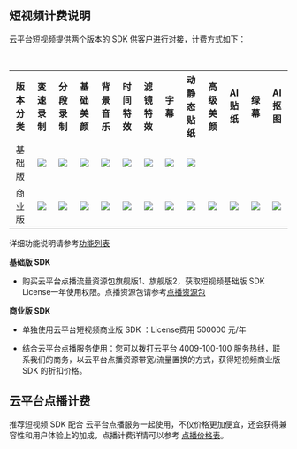 <style> table td { height: 35px; text-align:center; vertical-align:middle; } .markdown-text-box img { border: 0; max-width: 100%; height: auto; box-sizing: content-box; box-shadow: 0 0 0px #ccc; margin: 0px 0; } </style>
## 短视频计费说明

云平台短视频提供两个版本的 SDK 供客户进行对接，计费方式如下：

<table>
  <tr align="center">
	  <th width="100px">版本分类</th>
    <th width="90px">变速录制</th>
		<th width="90px">分段录制</th>
    <th width="90px">基础美颜</th>
		<th width="90px">背景音乐</th>
		<th width="90px">时间特效</th>
	  <th width="90px">滤镜特效</th>
	  <th width="90px">字幕</th>
    <th width="100px">动静态贴纸</th>
	  <th width="90px">高级美颜</th>
	  <th width="90px">AI贴纸</th>
    <th width="90px">绿幕</th>
		<th width="90px">AI抠图</th>
  </tr>
  <tr align="center">
	  <td> 基础版 </td>
	  <td><img src="http://imgcache.tce.fsphere.cn/image/mc.qcloudimg.com/static/img/a9bdba876321beb3c0ad270e67d41743/image.png"/></td>
          <td><img src="http://imgcache.tce.fsphere.cn/image/mc.qcloudimg.com/static/img/a9bdba876321beb3c0ad270e67d41743/image.png"/></td>
          <td><img src="http://imgcache.tce.fsphere.cn/image/mc.qcloudimg.com/static/img/a9bdba876321beb3c0ad270e67d41743/image.png"/></td>
		<td><img src="http://imgcache.tce.fsphere.cn/image/mc.qcloudimg.com/static/img/a9bdba876321beb3c0ad270e67d41743/image.png"/></td>
		<td><img src="http://imgcache.tce.fsphere.cn/image/mc.qcloudimg.com/static/img/a9bdba876321beb3c0ad270e67d41743/image.png"/></td>
		<td><img src="http://imgcache.tce.fsphere.cn/image/mc.qcloudimg.com/static/img/a9bdba876321beb3c0ad270e67d41743/image.png"/></td>
	  <td><img src="http://imgcache.tce.fsphere.cn/image/mc.qcloudimg.com/static/img/a9bdba876321beb3c0ad270e67d41743/image.png"/></td>
	  <td><img src="http://imgcache.tce.fsphere.cn/image/mc.qcloudimg.com/static/img/a9bdba876321beb3c0ad270e67d41743/image.png"/></td>
	  	<td/>
		<td/>
		<td/>
		<td/>
  </tr>
	<tr align="center">
	  <td> 商业版 </td>
	  <td><img src="http://imgcache.tce.fsphere.cn/image/mc.qcloudimg.com/static/img/a9bdba876321beb3c0ad270e67d41743/image.png"/></td>
    <td><img src="http://imgcache.tce.fsphere.cn/image/mc.qcloudimg.com/static/img/a9bdba876321beb3c0ad270e67d41743/image.png"/></td>
    <td><img src="http://imgcache.tce.fsphere.cn/image/mc.qcloudimg.com/static/img/a9bdba876321beb3c0ad270e67d41743/image.png"/></td>
		<td><img src="http://imgcache.tce.fsphere.cn/image/mc.qcloudimg.com/static/img/a9bdba876321beb3c0ad270e67d41743/image.png"/></td>
		<td><img src="http://imgcache.tce.fsphere.cn/image/mc.qcloudimg.com/static/img/a9bdba876321beb3c0ad270e67d41743/image.png"/></td>
    <td><img src="http://imgcache.tce.fsphere.cn/image/mc.qcloudimg.com/static/img/a9bdba876321beb3c0ad270e67d41743/image.png"/></td>
    <td><img src="http://imgcache.tce.fsphere.cn/image/mc.qcloudimg.com/static/img/a9bdba876321beb3c0ad270e67d41743/image.png"/></td>
		<td><img src="http://imgcache.tce.fsphere.cn/image/mc.qcloudimg.com/static/img/a9bdba876321beb3c0ad270e67d41743/image.png"/></td>
		<td><img src="http://imgcache.tce.fsphere.cn/image/mc.qcloudimg.com/static/img/a9bdba876321beb3c0ad270e67d41743/image.png"/></td>
		<td><img src="http://imgcache.tce.fsphere.cn/image/mc.qcloudimg.com/static/img/a9bdba876321beb3c0ad270e67d41743/image.png"/></td>
		<td><img src="http://imgcache.tce.fsphere.cn/image/mc.qcloudimg.com/static/img/a9bdba876321beb3c0ad270e67d41743/image.png"/></td>
		<td><img src="http://imgcache.tce.fsphere.cn/image/mc.qcloudimg.com/static/img/a9bdba876321beb3c0ad270e67d41743/image.png"/></td>
  </tr>
</table>

详细功能说明请参考[功能列表](http://tce.fsphere.cn/document/product/584/9457)


**基础版 SDK**
- 购买云平台点播流量资源包旗舰版1、旗舰版2，获取短视频基础版 SDK License一年使用权限。点播资源包请参考[点播资源包](http://tce.fsphere.cn/document/product/266/14667)

**商业版 SDK**
- 单独使用云平台短视频商业版 SDK ：License费用 500000 元/年

- 结合云平台点播服务使用：您可以拨打云平台 4009-100-100 服务热线，联系我们的商务，以云平台点播资源带宽/流量置换的方式，获得短视频商业版 SDK 的折扣价格。


## 云平台点播计费
推荐短视频 SDK 配合 云平台点播服务一起使用，不仅价格更加便宜，还会获得兼容性和用户体验上的加成，点播计费详情可以参考 [点播价格表](http://tce.fsphere.cn/document/product/266/2838)。

